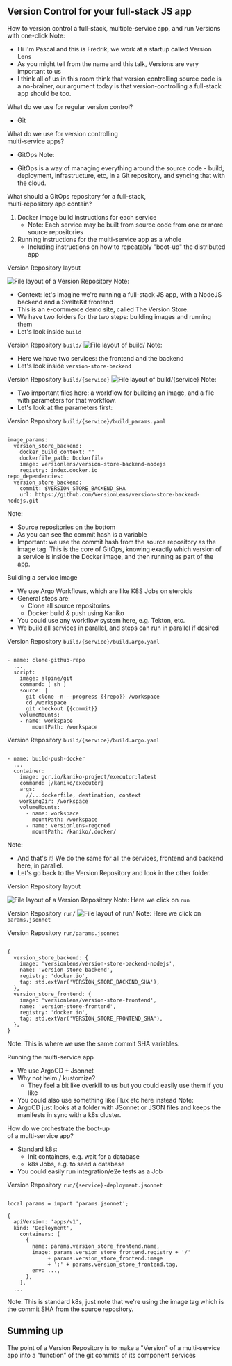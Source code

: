 ## Version Control for your full-stack JS app
How to version control a full-stack, multiple-service app, and run Versions with one-click
Note:
- Hi I'm Pascal and this is Fredrik, we work at a startup called Version Lens
- As you might tell from the name and this talk, Versions are very important to us
- I think all of us in this room think that version controlling source code is a no-brainer, our argument today is that version-controlling a full-stack app should be too.


What do we use for regular version control?
* Git <!-- .element: class="fragment" style="text-align: left;" -->

What do we use for version controlling <br/>multi-service apps? <!-- .element: class="fragment" -->
* GitOps <!-- .element: class="fragment" -->
Note:
- GitOps is a way of managing everything around the source code - build, deployment, infrastructure, etc, in a Git repository, and syncing that with the cloud.


What should a GitOps repository for a full-stack, <br/>multi-repository app contain?
1. Docker image build instructions for each service <!-- .element: class="fragment" -->
    - Note: Each service may be built from source code from one or more source repositories
1. Running instructions for the multi-service app as a whole <!-- .element: class="fragment" -->
    - Including instructions on how to repeatably "boot-up" the distributed app



Version Repository layout

![File layout of a Version Repository](/images/version-repo-layout.png "Version Repository Layout")
Note: 
- Context: let's imagine we're running a full-stack JS app, with a NodeJS backend and a SvelteKit frontend
- This is an e-commerce demo site, called The Version Store.
- We have two folders for the two steps: building images and running them
- Let's look inside `build`


Version Repository `build/`
![File layout of build/](/images/version-repo-build.png "Version Repository build/")
Note: 
- Here we have two services: the frontend and the backend
- Let's look inside `version-store-backend`


Version Repository `build/{service}`
![File layout of build/{service}](/images/version-repo-build-backend.png "Version Repository build/{service}")
Note: 
- Two important files here: a workflow for building an image, and a file with parameters for that workflow.
- Let's look at the parameters first:


Version Repository `build/{service}/build_params.yaml`
<pre><code data-trim data-noescape>
image_params:
  version_store_backend:
    docker_build_context: ""
    dockerfile_path: Dockerfile
    image: versionlens/version-store-backend-nodejs
    registry: index.docker.io
repo_dependencies:
  version_store_backend:
    commit: $VERSION_STORE_BACKEND_SHA
    url: https://github.com/VersionLens/version-store-backend-nodejs.git
</code></pre>
Note: 
- Source repositories on the bottom
- As you can see the commit hash is a variable
- Important: we use the commit hash from the source repository as the image tag. This is the core of GitOps, knowing exactly which version of a service is inside the Docker image, and then running as part of the app.

Building a service image
- We use Argo Workflows, which are like K8S Jobs on steroids <!-- .element: class="fragment" -->
- General steps are: <!-- .element: class="fragment" -->
  - Clone all source repositories
  - Docker build & push using Kaniko
- You could use any workflow system here, e.g. Tekton, etc. <!-- .element: class="fragment" -->
- We build all services in parallel, and steps can run in parallel if desired <!-- .element: class="fragment" -->


Version Repository `build/{service}/build.argo.yaml`

<pre><code data-trim data-noescape>
- name: clone-github-repo
  ...
  script:
    image: alpine/git
    command: [ sh ]
    source: |
      git clone -n --progress {{repo}} /workspace
      cd /workspace
      git checkout {{commit}}
    volumeMounts:
    - name: workspace
        mountPath: /workspace
</code></pre>


Version Repository `build/{service}/build.argo.yaml`

<pre><code data-trim data-noescape>
- name: build-push-docker
  ...
  container:
    image: gcr.io/kaniko-project/executor:latest
    command: [/kaniko/executor]
    args:
      //...dockerfile, destination, context
    workingDir: /workspace
    volumeMounts:
      - name: workspace
        mountPath: /workspace
      - name: versionlens-regcred
        mountPath: /kaniko/.docker/
</code></pre>
Note:
- And that's it! We do the same for all the services, frontend and backend here, in parallel.
- Let's go back to the Version Repository and look in the other folder.

Version Repository layout

![File layout of a Version Repository](/images/version-repo-layout.png "Version Repository Layout")
Note: Here we click on `run`



Version Repository `run/`
![File layout of run/](/images/version-repo-run.png "Version Repository run/")
Note: Here we click on `params.jsonnet`


Version Repository `run/params.jsonnet`
<pre><code data-trim data-noescape>
{
  version_store_backend: {
    image: 'versionlens/version-store-backend-nodejs',
    name: 'version-store-backend',
    registry: 'docker.io',
    tag: std.extVar('VERSION_STORE_BACKEND_SHA'),
  },
  version_store_frontend: {
    image: 'versionlens/version-store-frontend',
    name: 'version-store-frontend',
    registry: 'docker.io',
    tag: std.extVar('VERSION_STORE_FRONTEND_SHA'),
  },
}
</code></pre>
Note: This is where we use the same commit SHA variables.

Running the multi-service app
- We use ArgoCD + Jsonnet <!-- .element: class="fragment" -->
- Why not helm / kustomize? <!-- .element: class="fragment" -->
    - They feel a bit like overkill to us but you could easily use them if you like
- You could also use something like Flux etc here instead <!-- .element: class="fragment" -->
Note:
- ArgoCD just looks at a folder with JSonnet or JSON files and keeps the manifests in sync with a k8s cluster.

How do we orchestrate the boot-up<br/> of a multi-service app?
- Standard k8s: <!-- .element: class="fragment" -->
    - Init containers, e.g. wait for a database
    - k8s Jobs, e.g. to seed a database
- You could easily run integration/e2e tests as a Job <!-- .element: class="fragment" -->


Version Repository `run/{service}-deployment.jsonnet`

<pre><code data-trim data-noescape>
local params = import 'params.jsonnet';

{
  apiVersion: 'apps/v1',
  kind: 'Deployment',
    containers: [
      {
        name: params.version_store_frontend.name,
        image: params.version_store_frontend.registry + '/' 
             + params.version_store_frontend.image 
             + ':' + params.version_store_frontend.tag,
        env: ...,
      },
    ],
  ...
</code></pre>
Note: This is standard k8s, just note that we're using the image tag which is the commit SHA from the source repository.


## Summing up 

The point of a Version Repository is to make a "Version" of a multi-service app into a “function” of the git commits of its component services
